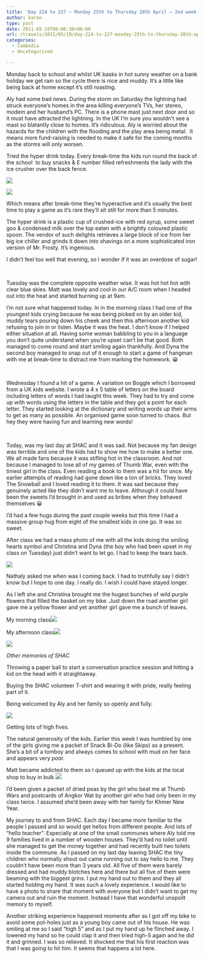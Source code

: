 ```yaml
---
title: 'Day 224 to 227 – Monday 25th to Thursday 28th April – 2nd week teaching at SHAC'
author: karen
type: post
date: 2011-05-19T06:06:38+00:00
url: /travels/2011/05/19/day-224-to-227-monday-25th-to-thursday-28th-april-2nd-week-teaching-at-shac/
categories:
  - Cambodia
  - Uncategorized

---
```

Monday back to school and whilst UK basks in hot sunny weather on a bank holiday we get rain so the cycle there is nice and muddy. It’s a little like being back at home except it’s still roasting. 

Aly had some bad news. During the storm on Saturday the lightning had struck everyone’s homes in the area killing everyone’s TVs, her stereo, modem and her husband’s PC. There is a phone mast just next door and so it must have attracted the lightning. In the UK I’m sure you wouldn’t see a mast so blatantly close to homes. It’s ridiculous. Aly is worried about the hazards for the children with the flooding and the play area being metal.&nbsp; It means more fund-raising is needed to make it safe for the coming months as the storms will only worsen.

Tried the hyper drink today. Every break-time the kids run round the back of the school&nbsp; to buy snacks & E number filled refreshments the lady with the ice crusher over the back fence. 

![](/travels-wp-content/uploads/2011/05/P1060083.jpg)

![](/travels-wp-content/uploads/2011/05/P1060052.jpg)

Which means after break-time they’re hyperactive and it’s usually the best time to play a game as it’s rare they’ll sit still for more than 5 minutes.

The hyper drink is a plastic cup of crushed-ice with red syrup, some sweet goo & condensed milk over the top eaten with a brightly coloured plastic spoon. The vendor of such delights retrieves a large block of ice from her big ice chiller and grinds it down into shavings on a more sophisticated iron version of Mr. Frosty. It’s ingenious.

I didn’t feel too well that evening, so I wonder if it was an overdose of sugar!

&nbsp;

Tuesday was the complete opposite weather wise. It was hot hot hot with clear blue skies. Matt was lovely and cool in our A/C room when I headed out into the heat and started burning up at 9am.

I’m not sure what happened today. In in the morning class I had one of the youngest kids crying because he was being picked on by an older kid, muddy tears pouring down his cheek and then this afternoon another kid refusing to join in or listen. Maybe it was the heat. I don’t know if I helped either situation at all. Having some woman babbling to you in a language you don’t quite understand when you’re upset can’t be that good. Both managed to come round and start smiling again thankfully. And Dyna the second boy managed to snap out of it enough to start a game of hangman with me at break-time to distract me from marking the homework. 😀

&nbsp;

Wednesday I found a hit of a game. A variation on Boggle which I borrowed from a UK kids website. I wrote a 4 x 5 table of letters on the board including letters of words I had taught this week. They had to try and come up with words using the letters in the table and they got a point for each letter. They started looking at the dictionary and writing words up their arms to get as many as possible. An organised game soon turned to chaos. But hey they were having fun and learning new words!

&nbsp;

Today, was my last day at SHAC and it was sad. Not because my fan design was terrible and one of the kids had to show me how to make a better one. We all made fans because it was stifling hot in the classroom. And not because I managed to lose all of my games of Thumb War, even with the tiniest girl in the class. Even reading a book to them was a hit for once. My earlier attempts of reading had gone down like a ton of bricks. They loved The Snowball and I loved reading it to them. It was sad because they genuinely acted like they didn’t want me to leave. Although it could have been the sweets I’d brought in and used as bribes when they behaved themselves 😀&nbsp;

I’d had a few hugs during the past couple weeks but this time I had a massive group hug from eight of the smallest kids in one go. It was so sweet.

After class we had a mass photo of me with all the kids doing the smiling hearts symbol and Christina and Dyna (the boy who had been upset in my class on Tuesday) just didn’t want to let go. I had to keep the tears back.

![](/travels-wp-content/uploads/2011/05/P1060107.jpg)

Nathaly asked me when was I coming back. I had to truthfully say I didn’t know but I hope to one day. I really do. I wish I could have stayed longer.

As I left she and Christina brought me the hugest bunches of wild purple flowers that filled the basket on my bike. Just down the road another girl gave me a yellow flower and yet another girl gave me a bunch of leaves. 

My morning class![](/travels-wp-content/uploads/2011/05/P1060096.jpg)

My afternoon class![](/travels-wp-content/uploads/2011/05/P1060100.jpg)

![](/travels-wp-content/uploads/2011/05/P1060102.jpg)

_Other memories of SHAC_

Throwing a paper ball to start a conversation practice session and hitting a kid on the head with it straightaway.

Buying the SHAC volunteer T-shirt and wearing it with pride, really feeling part of it.

Being welcomed by Aly and her family so openly and fully.

![](/travels-wp-content/uploads/2011/05/P1060108.jpg)

Getting lots of high fives.

The natural generosity of the kids. Earlier this week I was humbled by one of the girls giving me a packet of Snack Bi-Do (like Skips) as a present. She’s a bit of a tomboy and always comes to school with mud on her face and appears very poor. 

Matt became addicted to them so I queued up with the kids at the local shop to buy in bulk.![](/travels-wp-content/uploads/2011/05/P1060094.jpg)

I’d been given a packet of dried peas by the girl who beat me at Thumb Wars and postcards of Angkor Wat by another girl who had only been in my class twice. I assumed she’d been away with her family for Khmer New Year.

My journey to and from SHAC. Each day I became more familiar to the people I passed and so would get hellos from different people. And lots of “hello teacher”. Especially at one of the small communes where Aly told me 9 families lived in a number of wooden houses. They’d had no toilet until she managed to get the money together and had recently built two toilets inside the commune. As I passed on my last day leaving SHAC the tiny children who normally shout out came running out to say hello to me. They couldn’t have been more than 3 years old. All five of them were barely dressed and had muddy blotches here and there but all five of them were beaming with the biggest grins. I put my hand out to them and they all started holding my hand. It was such a lovely experience. I would like to have a photo to share that moment with everyone but I didn’t want to get my camera out and ruin the moment. Instead I have that wonderful unspoilt memory to myself. 

Another striking experience happened moments after as I got off my bike to avoid some pot-holes just as a young boy came out of his house. He was smiling at me so I said “high 5” and as I put my hand up he flinched away. I lowered my hand so he could clap it and then tried high-5 again and he did it and grinned. I was so relieved. It shocked me that his first reaction was that I was going to hit him. It seems that happens a lot here.

 [1]: http://www.mattburns.co.uk/travels/wp-content/uploads/2011/05/P1060083.jpg
 [2]: http://www.mattburns.co.uk/travels/wp-content/uploads/2011/05/P1060052.jpg
 [3]: http://www.mattburns.co.uk/travels/wp-content/uploads/2011/05/P1060107.jpg
 [4]: http://www.mattburns.co.uk/travels/wp-content/uploads/2011/05/P1060096.jpg
 [5]: http://www.mattburns.co.uk/travels/wp-content/uploads/2011/05/P1060100.jpg
 [6]: http://www.mattburns.co.uk/travels/wp-content/uploads/2011/05/P1060102.jpg
 [7]: http://www.mattburns.co.uk/travels/wp-content/uploads/2011/05/P1060108.jpg
 [8]: http://www.mattburns.co.uk/travels/wp-content/uploads/2011/05/P1060094.jpg